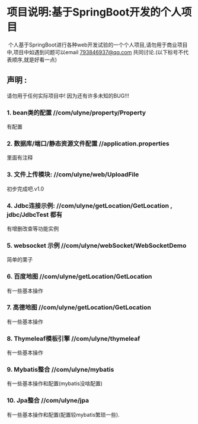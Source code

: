 # 项目说明:基于SpringBoot开发的个人项目
  个人基于SpringBoot进行各种web开发试验的一个个人项目,请勿用于商业项目中,项目中如遇到问题可以email 793846937@qq.com 共同讨论.(以下标号不代表顺序,就是好看一点)

## 声明 : 
请勿用于任何实际项目中! 因为还有许多未知的BUG!!!

### 1. bean类的配置 //com/ulyne/property/Property
有配置

### 2. 数据库/端口/静态资源文件配置 //application.properties
里面有注释

### 3. 文件上传模块: //com/ulyne/web/UploadFile
初步完成吧.v1.0

### 4. Jdbc连接示例: //com/ulyne/getLocation/GetLocation , jdbc/JdbcTest 都有
有增删改查等功能实例

### 5. websocket 示例 //com/ulyne/webSocket/WebSocketDemo
简单的栗子

### 6. 百度地图 //com/ulyne/getLocation/GetLocation 
有一些基本操作

### 7. 高德地图 //com/ulyne/getLocation/GetLocation 
有一些基本操作


### 8. Thymeleaf模板引擎 //com/ulyne/thymeleaf
有一些基本操作

### 9. Mybatis整合 //com/ulyne/mybatis
有一些基本操作和配置(mybatis没啥配置)

### 10. Jpa整合 //com/ulyne/jpa
有一些基本操作和配置(配置较mybatis繁琐一些).


